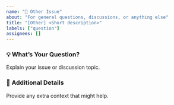 ```yaml
---
name: "💬 Other Issue"
about: "For general questions, discussions, or anything else"
title: "[Other] <Short description>"
labels: ["question"]
assignees: []
---
```


### 💡 **What’s Your Question?**
Explain your issue or discussion topic.

### 📝 **Additional Details**
Provide any extra context that might help.
